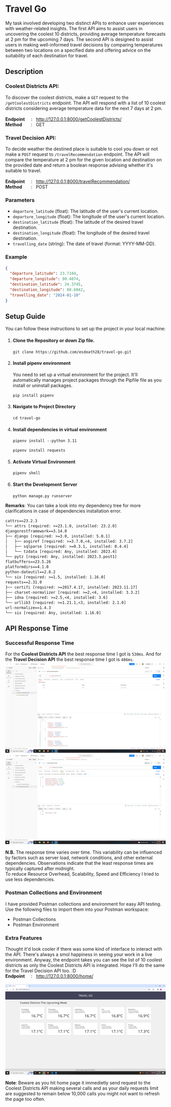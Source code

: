 # Travel Go

My task involved developing two distinct APIs to enhance user experiences with weather-related insights. The first API aims to assist users in uncovering the coolest 10 districts, providing average temperature forecasts at 2 pm for the upcoming 7 days. The second API is designed to assist users in making well-informed travel decisions by comparing temperatures between two locations on a specified date and offering advice on the suitability of each destination for travel.
## Description
### Coolest Districts API:
To discover the coolest districts, make a `GET` request to the `/getCoolestDistricts` endpoint. The API will respond with a list of 10 coolest districts considering average temperature data for the next 7 days at 2 pm.<br><br>
**Endpoint** &nbsp;&nbsp;&nbsp;&nbsp;: &nbsp;&nbsp;http://127.0.0.1:8000/getCoolestDistricts/<br>
**Method** &nbsp;&nbsp;&nbsp;&nbsp;&nbsp;&nbsp;: &nbsp;&nbsp;GET

### Travel Decision API:
To decide weather the destined place is suitable to cool you down or not make a `POST` request to `/travelRecommendation` endpoint. The API will compare the temperature at 2 pm for the given location and destination on the provided date and return a boolean response advising whether it's suitable to travel.<br><br>
**Endpoint** &nbsp;&nbsp;&nbsp;&nbsp;: &nbsp;&nbsp;http://127.0.0.1:8000/travelRecommendation/<br>
**Method** &nbsp;&nbsp;&nbsp;&nbsp;&nbsp;&nbsp;: &nbsp;&nbsp;POST<br>
### Parameters
- `departure_latitude` (float): The latitude of the user's current location.
- `departure_longitude` (float): The longitude of the user's current location.
- `destination_latitude` (float): The latitude of the desired travel destination.
- `destination_longitude` (float): The longitude of the desired travel destination.
- `travelling_date` (string): The date of travel (format: YYYY-MM-DD).

### Example

```json
{
  "departure_latitude": 23.7104,
  "departure_longitude": 90.4074,
  "destination_latitude": 24.3745,
  "destination_longitude": 88.6042,
  "travelling_date": "2024-01-10"
}
```

## Setup Guide
You can follow these instructions to set up the project in your local machine:

1. #### Clone the Repository or down Zip file.
    ```
    git clone https://github.com/esdeath28/travel-go.git
    ```
2. #### Install pipenv environment
    You need to set up a virtual environment for the project. It'll automatically manages project packages through the Pipfile file as you install or uninstall packages.<br>

    ```
    pip install pipenv
    ```
2. #### Navigate to Project Directory
    ```
    cd travel-go
    ```
3. #### Install dependencies in virtual environment 
    ```
    pipenv install --python 3.11
    ```
    ```
    pipenv install requests
    ```
5. #### Activate Virtual Environment
    ```
    pipenv shell
    ```
6. #### Start the Development Server
    ```
    python manage.py runserver
    ```
**Remarks**: You can take a look into my dependency tree for more clarifications in case of dependencies installation error.

```
cattrs==23.2.3
└── attrs [required: >=23.1.0, installed: 23.2.0]
djangorestframework==3.14.0
├── django [required: >=3.0, installed: 5.0.1]
│   ├── asgiref [required: >=3.7.0,<4, installed: 3.7.2]
│   ├── sqlparse [required: >=0.3.1, installed: 0.4.4]
│   └── tzdata [required: Any, installed: 2023.4]
└── pytz [required: Any, installed: 2023.3.post1]
flatbuffers==23.5.26
platformdirs==4.1.0
python-dateutil==2.8.2
└── six [required: >=1.5, installed: 1.16.0]
requests==2.31.0
├── certifi [required: >=2017.4.17, installed: 2023.11.17]
├── charset-normalizer [required: >=2,<4, installed: 3.3.2]
├── idna [required: >=2.5,<4, installed: 3.6]
└── urllib3 [required: >=1.21.1,<3, installed: 2.1.0]
url-normalize==1.4.3
└── six [required: Any, installed: 1.16.0]
```

## API Response Time

### Successful Response Time
For the **Coolest Districts API** the best response time I got is `530ms`. And for the **Travel Decision API** the best response time I got is `486ms`.
![alt text.](/postman/api_01_530.png "image1.")
![alt text.](/postman/api_02_486.png "image3.")

**N.B.** The response time varies over time. This variability can be influenced by factors such as server load, network conditions, and other external dependencies.  Observations indicate that the least response times are typically captured after midnight.<br>
To reduce Resource Overhead, Scalability, Speed and Efficiency I tried to use less dependencies.

### Postman Collections and Environment
I have provided Postman collections and environment for easy API testing. Use the following files to import them into your Postman workspace:
* Postman Collections
* Postman Environment

### Extra Features
Thought it'd look cooler if there was some kind of interface to interact with the API. There's always a smol happiness in seeing your work in a live environment. Anyway, the endpoint takes you can see the list of 10 coolest districts as only the Coolest Districts API is integrated. Hope I'll do the same for the Travel Decision API too. :D <br>
**Endpoint** &nbsp;&nbsp;&nbsp;&nbsp;: &nbsp;&nbsp;http://127.0.0.1:8000/home/ <br><br>
![alt text.](/postman/live.png "image1.")

**Note**: Beware as you hit home page it immedietly send request to the Coolest Districts API making several calls and as your daily requests limit are suggested to remain below 10,000 calls you might not want to refresh the page too often.
